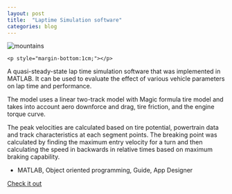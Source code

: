 ```yaml
---
layout: post
title:  "Laptime Simulation software"
categories: blog
---
```


<div class="user-projects">
    <img alt="mountains" src="{{ "https://dhurai1995.github.io/forDomain/assets/img/lapTime.png" }}" /> 

    <p style="margin-bottom:1cm;"></p>

  <div class="contents">
    <p> A quasi-steady-state lap time simulation software that was implemented in MATLAB. It can be used to evaluate the effect of various vehicle parameters on lap time and performance.</p>
    <p> The model uses a linear two-track model with Magic formula tire model and takes into account aero downforce and drag, tire friction, and the engine torque curve.</p>
    <p> The peak velocities are calculated based on tire potential, powertrain data and track characteristics at each segment points. The breaking point was calculated by finding the maximum entry velocity for a turn and then calculating the speed in backwards in relative times based on maximum braking capability.</p>
     <ul>
      <li> MATLAB, Object oriented programming, Guide, App Designer</li>
     </ul>
    <a class="project-link" href="https://github.com/Dhurai1995/Laptime">Check it out</a>
  </div>
</div>
